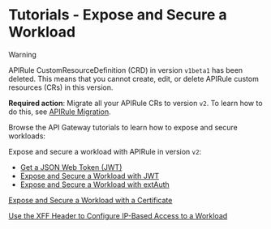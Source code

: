 # Tutorials - Expose and Secure a Workload
> [!WARNING]
> APIRule CustomResourceDefinition (CRD) in version `v1beta1` has been deleted. This means that you cannot create, edit, or delete APIRule custom resources (CRs) in this version.
>
> **Required action**: Migrate all your APIRule CRs to version `v2`. To learn how to do this, see [APIRule Migration](../../apirule-migration/README.md).

Browse the API Gateway tutorials to learn how to expose and secure workloads:

Expose and secure a workload with APIRule in version `v2`:
- [Get a JSON Web Token (JWT)](./01-51-get-jwt.md)
- [Expose and Secure a Workload with JWT](./01-52-expose-and-secure-workload-jwt.md)
- [Expose and Secure a Workload with extAuth](./01-53-expose-and-secure-workload-ext-auth.md)

[Expose and Secure a Workload with a Certificate](./01-54-expose-and-secure-workload-with-certificate.md)

[Use the XFF Header to Configure IP-Based Access to a Workload](./01-55-ip-based-access-with-xff.md)